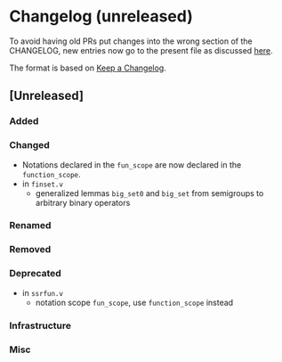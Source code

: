 # Changelog (unreleased)

To avoid having old PRs put changes into the wrong section of the CHANGELOG,
new entries now go to the present file as discussed
[here](https://github.com/math-comp/math-comp/wiki/Agenda-of-the-April-23rd-2019-meeting-9h30-to-12h30#avoiding-issues-with-changelog).

The format is based on [Keep a Changelog](https://keepachangelog.com/en/1.0.0/).

## [Unreleased]

### Added

### Changed

- Notations declared in the `fun_scope` are now declared in the
  `function_scope`.
- in `finset.v`
  + generalized lemmas `big_set0` and `big_set` from semigroups
    to arbitrary binary operators

### Renamed

### Removed

### Deprecated

- in `ssrfun.v`
  + notation scope `fun_scope`, use `function_scope` instead

### Infrastructure

### Misc

